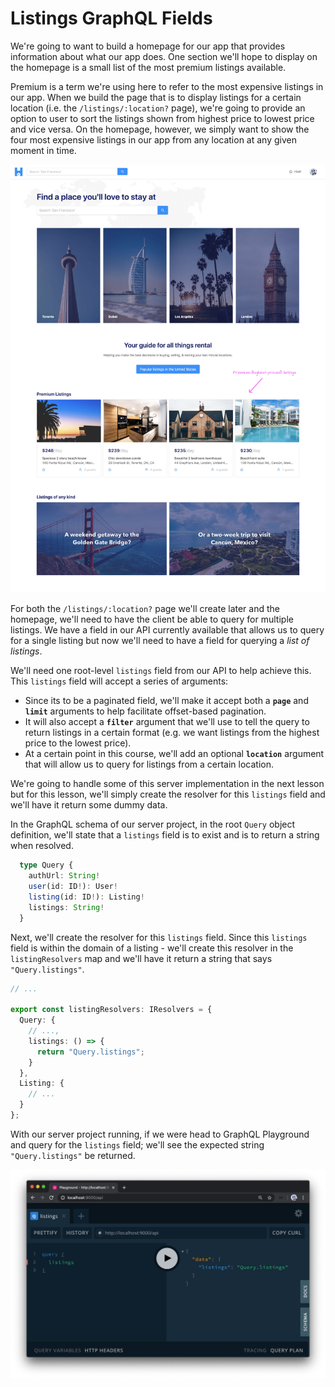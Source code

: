 # Listings GraphQL Fields

We're going to want to build a homepage for our app that provides information about what our app does. One section we'll hope to display on the homepage is a small list of the most premium listings available.

Premium is a term we're using here to refer to the most expensive listings in our app. When we build the page that is to display listings for a certain location (i.e. the `/listings/:location?` page), we're going to provide an option to user to sort the listings shown from highest price to lowest price and vice versa. On the homepage, however, we simply want to show the four most expensive listings in our app from any location at any given moment in time.

![](public/assets/homepage.jpg)

For both the `/listings/:location?` page we'll create later and the homepage, we'll need to have the client be able to query for multiple listings. We have a field in our API currently available that allows us to query for a single listing but now we'll need to have a field for querying a _list of listings_.

We'll need one root-level `listings` field from our API to help achieve this. This `listings` field will accept a series of arguments:

-   Since its to be a paginated field, we'll make it accept both a **`page`** and **`limit`** arguments to help facilitate offset-based pagination.
-   It will also accept a **`filter`** argument that we'll use to tell the query to return listings in a certain format (e.g. we want listings from the highest price to the lowest price).
-   At a certain point in this course, we'll add an optional **`location`** argument that will allow us to query for listings from a certain location.

We're going to handle some of this server implementation in the next lesson but for this lesson, we'll simply create the resolver for this `listings` field and we'll have it return some dummy data.

In the GraphQL schema of our server project, in the root `Query` object definition, we'll state that a `listings` field is to exist and is to return a string when resolved.

```ts
  type Query {
    authUrl: String!
    user(id: ID!): User!
    listing(id: ID!): Listing!
    listings: String!
  }
```

Next, we'll create the resolver for this `listings` field. Since this `listings` field is within the domain of a listing - we'll create this resolver in the `listingResolvers` map and we'll have it return a string that says `"Query.listings"`.

```ts
// ...

export const listingResolvers: IResolvers = {
  Query: {
    // ...,
    listings: () => {
      return "Query.listings";
    }
  },
  Listing: {
    // ...
  }
};
```

With our server project running, if we were head to GraphQL Playground and query for the `listings` field; we'll see the expected string `"Query.listings"` be returned.

![](public/assets/query-listings.png)
